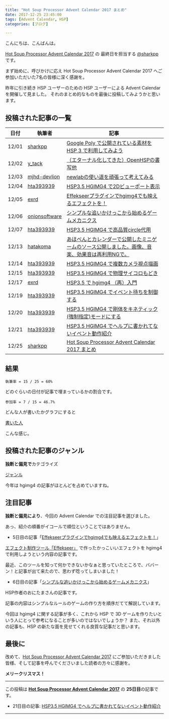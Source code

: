 ```yaml
---
title: "Hot Soup Processor Advent Calendar 2017 まとめ"
date: 2017-12-25 23:45:00
tags: [Advent Calendar, HSP]
categories: [ブログ]

---
```


こんにちは、こんばんは。

[Hot Soup Processor Advent Calendar 2017](http://qiita.com/advent-calendar/2017/hsp) の 最終日を担当する [@sharkpp](https://twitter.com/sharkpp) です。

まず始めに、呼びかけに応え Hot Soup Processor Advent Calendar 2017 へご参加いただいた7名の皆様に深く感謝を。

昨年に引き続き HSP ユーザーのための HSP ユーザーによる Advent Calendar を開催して見ました。
それのまとめ的なものを最後に投稿してみようかと思います。

## 投稿された記事の一覧

|日付|執筆者|記事|
|-|-|-|
|12/01|[sharkpp](http://qiita.com/sharkpp)|[Google Poly で公開されている素材を HSP 3 で利用してみよう](http://www.sharkpp.net/blog/2017/12/01/hsp-advent-calendar-2017-1st-day.html)|
|12/02|[y_tack](http://qiita.com/y_tack)|[（エターナル化してきた）OpenHSPの書写他](https://qiita.com/y_tack/items/7eda1f2502de4611b4f7)|
|12/03|[mjhd-devlion](http://qiita.com/mjhd-devlion)|[newlabの使い道を頑張って考えてみる](https://qiita.com/mjhd-devlion/items/44d1a919b5485629e7e8)|
|12/04|[hta393939](http://qiita.com/hta393939)|[HSP3.5 HGIMG4 で2Dビューポート表示](https://qiita.com/hta393939/items/e6fb2399030287005b5f)|
|12/05|[exrd](http://qiita.com/exrd)|[Effekseerプラグインでhgimg4でも映えるエフェクトを！](http://fe0km.blog.fc2.com/blog-entry-125.html)|
|12/06|[onionsoftware](http://qiita.com/onionsoftware)|[シンプルな追いかけっこから始めるゲームメカニクス](https://qiita.com/onionsoftware/items/d9c837725251ae89a376)|
|12/07|[hta393939](http://qiita.com/hta393939)|[HSP3.5 HGIMG4 で高品質circle代用](https://qiita.com/hta393939/items/7dc602552b71f784e61e)|
|12/13|[hatakoma](http://qiita.com/hatakoma)|[あほべんとカレンダーで公開したミニゲームのソース公開しました。画像、音楽、効果音は再利用NGで。](http://d.hatena.ne.jp/hatahata/20171213)|
|12/14|[hta393939](http://qiita.com/hta393939)|[HSP3.5 HGIMG4 で複数カメラ視点描画](https://qiita.com/hta393939/items/b3eb2aeda07e5d5a9429)|
|12/15|[hta393939](http://qiita.com/hta393939)|[HSP3.5 HGIMG4 で物理サイコロもどき](https://qiita.com/hta393939/items/3e358e7e852b34b4552c)|
|12/17|[exrd](http://qiita.com/exrd)|[HSP3.5 で hgimg4 （再）入門](https://qiita.com/exrd/items/3fa31353df396ef53312)|
|12/19|[hta393939](http://qiita.com/hta393939)|[HSP3.5 HGIMG4 でイベント待ちを制御する](https://qiita.com/hta393939/items/99e7dd7fa81714584d94)|
|12/20|[hta393939](http://qiita.com/hta393939)|[HSP3.5 HGIMG4 で剛体をキネティック(強制指定)モードにする](https://qiita.com/hta393939/items/a8b2d88655f9c14b1001)|
|12/21|[hta393939](http://qiita.com/hta393939)|[HSP3.5 HGIMG4 でヘルプに書かれてないイベント動作紹介](https://qiita.com/hta393939/items/aee255aa02a508e71552)|
|12/25|[sharkpp](http://qiita.com/sharkpp)|[Hot Soup Processor Advent Calendar 2017 まとめ](http://www.sharkpp.net/blog/2017-12-25-hsp-advent-calendar-2017-25th-day.html)|

## 結果

`執筆率 = 15 / 25 = 60%`

どのぐらいの日付が記事で埋まっているかの割合です。

`参加率 = 7 / 15 = 46.7%`

どんな人が書いたかグラフにすると

[書いた人](/images/20171225_writer_graph.png)

こんな感じ。

## 投稿された記事のジャンル

**独断と偏見で**カテゴライズ

[ジャンル](/images/20171225_genre_graph.png)

今年は hgimg4 の記事がほとんどを占めていますね。

## 注目記事

**独断と偏見により**、今回の Advent Calendar での注目記事を選びました。

あっ、紹介の順番がイコールで順位ということではありません。

* 5日目の記事「[Effekseerプラグインでhgimg4でも映えるエフェクトを！](http://fe0km.blog.fc2.com/blog-entry-125.html)」

[エフェクト制作ツール「Effekseer」](https://effekseer.github.io/jp/) で作ったかっこいいエフェクトを hgimg4 で利用しようという内容の記事です。

最近、このツールを知って何かできないかなぁと思っていたところで、ババーン！と記事が出て来たので、思わず唸ってしまいました！

* 6日目の記事「[シンプルな追いかけっこから始めるゲームメカニクス](https://qiita.com/onionsoftware/items/d9c837725251ae89a376)」

HSP作者のおにたまさんの記事です。

記事の内容はシンプルなルールのゲームの作り方を順序だてて解説しています。


今回は hgimg4 に関する記事が多く、これから HSP で 3D ゲームを作りたいという人にとって参考になることが多いのではないでしょうか？
また、それ以外の記事も、HSP の新たな面を見せてくれる良質な記事だと思います。

## 最後に

改めて、[Hot Soup Processor Advent Calendar 2017](http://qiita.com/advent-calendar/2017/hsp) にご参加いただきました皆様、そして記事を呼んでくださいました読者の方々に感謝を。

**メリークリスマス！**

<hr />

この投稿は **[Hot Soup Processor Advent Calendar 2017](http://qiita.com/advent-calendar/2017/hsp)** の **25日目**の記事です。

* 21日目の記事: [HSP3.5 HGIMG4 でヘルプに書かれてないイベント動作紹介](https://qiita.com/hta393939/items/aee255aa02a508e71552)

<hr />
